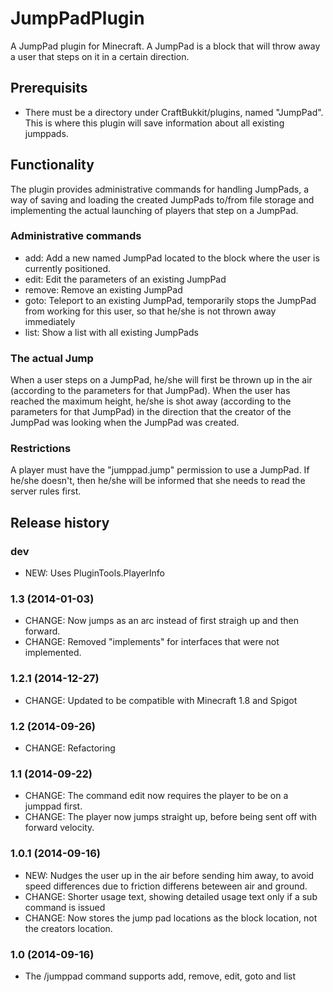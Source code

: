 # JumpPadPlugin

A JumpPad plugin for Minecraft.
A JumpPad is a block that will throw away a user that steps on it in a certain direction.

## Prerequisits

* There must be a directory under CraftBukkit/plugins, named "JumpPad". This is where this plugin will save information about all existing jumppads.

## Functionality

The plugin provides administrative commands for handling JumpPads, a way of saving and loading the created JumpPads to/from file storage and implementing the actual launching of players that step on a JumpPad.

### Administrative commands

* add: Add a new named JumpPad located to the block where the user is currently positioned.
* edit: Edit the parameters of an existing JumpPad
* remove: Remove an existing JumpPad
* goto: Teleport to an existing JumpPad, temporarily stops the JumpPad from working for this user, so that he/she is not thrown away immediately
* list: Show a list with all existing JumpPads

### The actual Jump

When a user steps on a JumpPad, he/she will first be thrown up in the air (according to the parameters for that JumpPad). When the user has reached the maximum height, he/she is shot away (according to the parameters for that JumpPad) in the direction that the creator of the JumpPad was looking when the JumpPad was created.

### Restrictions

A player must have the "jumppad.jump" permission to use a JumpPad. If he/she doesn't, then he/she will be informed that she needs to read the server rules first.

## Release history

### dev

* NEW: Uses PluginTools.PlayerInfo

### 1.3 (2014-01-03)

* CHANGE: Now jumps as an arc instead of first straigh up and then forward.
* CHANGE: Removed "implements" for interfaces that were not implemented.

### 1.2.1 (2014-12-27)

* CHANGE: Updated to be compatible with Minecraft 1.8 and Spigot

### 1.2 (2014-09-26)

* CHANGE: Refactoring

### 1.1 (2014-09-22)

* CHANGE: The command edit now requires the player to be on a jumppad first.
* CHANGE: The player now jumps straight up, before being sent off with forward velocity.

### 1.0.1 (2014-09-16)

* NEW: Nudges the user up in the air before sending him away, to avoid speed differences due to friction differens beteween air and ground.
* CHANGE: Shorter usage text, showing detailed usage text only if a sub command is issued
* CHANGE: Now stores the jump pad locations as the block location, not the creators location.

### 1.0 (2014-09-16)

* The /jumppad command supports add, remove, edit, goto and list